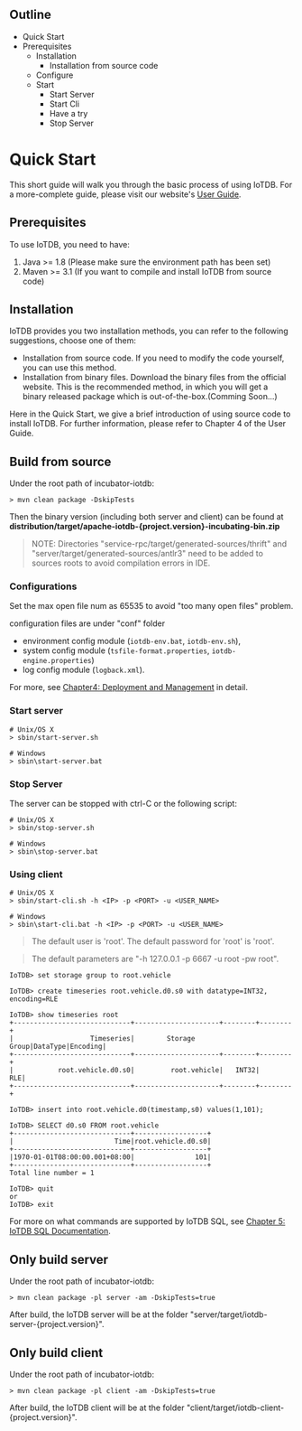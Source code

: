 <!--

    Licensed to the Apache Software Foundation (ASF) under one
    or more contributor license agreements.  See the NOTICE file
    distributed with this work for additional information
    regarding copyright ownership.  The ASF licenses this file
    to you under the Apache License, Version 2.0 (the
    "License"); you may not use this file except in compliance
    with the License.  You may obtain a copy of the License at

        http://www.apache.org/licenses/LICENSE-2.0

    Unless required by applicable law or agreed to in writing,
    software distributed under the License is distributed on an
    "AS IS" BASIS, WITHOUT WARRANTIES OR CONDITIONS OF ANY
    KIND, either express or implied.  See the License for the
    specific language governing permissions and limitations
    under the License.

-->

<!-- TOC -->

## Outline

- Quick Start
 - Prerequisites
    - Installation
        - Installation from source code
    - Configure
    - Start
        - Start Server
        - Start Cli
        - Have a try
        - Stop Server

<!-- /TOC -->

# Quick Start

This short guide will walk you through the basic process of using IoTDB. For a more-complete guide, please visit our website's [User Guide](https://iotdb.apache.org/#/Documents/0.8.0/chap1/sec1).

## Prerequisites

To use IoTDB, you need to have:

1. Java >= 1.8 (Please make sure the environment path has been set)
2. Maven >= 3.1 (If you want to compile and install IoTDB from source code)

## Installation

IoTDB provides you two installation methods, you can refer to the following suggestions, choose one of them:

* Installation from source code. If you need to modify the code yourself, you can use this method.
* Installation from binary files. Download the binary files from the official website. This is the recommended method, in which you will get a binary released package which is out-of-the-box.(Comming Soon...)

Here in the Quick Start, we give a brief introduction of using source code to install IoTDB. For further information, please refer to Chapter 4 of the User Guide.

## Build from source

Under the root path of incubator-iotdb:

```
> mvn clean package -DskipTests
```

Then the binary version (including both server and client) can be found at **distribution/target/apache-iotdb-{project.version}-incubating-bin.zip**

> NOTE: Directories "service-rpc/target/generated-sources/thrift" and "server/target/generated-sources/antlr3" need to be added to sources roots to avoid compilation errors in IDE.

### Configurations

Set the max open file num as 65535 to avoid "too many open files" problem.

configuration files are under "conf" folder

  * environment config module (`iotdb-env.bat`, `iotdb-env.sh`), 
  * system config module (`tsfile-format.properties`, `iotdb-engine.properties`)
  * log config module (`logback.xml`). 

For more, see [Chapter4: Deployment and Management](https://iotdb.apache.org/#/Documents/0.8.0/chap4/sec1) in detail.

### Start server

```
# Unix/OS X
> sbin/start-server.sh

# Windows
> sbin\start-server.bat
```

### Stop Server

The server can be stopped with ctrl-C or the following script:

```
# Unix/OS X
> sbin/stop-server.sh

# Windows
> sbin\stop-server.bat
```

### Using client 

```
# Unix/OS X
> sbin/start-cli.sh -h <IP> -p <PORT> -u <USER_NAME>

# Windows
> sbin\start-cli.bat -h <IP> -p <PORT> -u <USER_NAME>
```

> The default user is 'root'. The default password for 'root' is 'root'.

> The default parameters are "-h 127.0.0.1 -p 6667 -u root -pw root".

``` 
IoTDB> set storage group to root.vehicle

IoTDB> create timeseries root.vehicle.d0.s0 with datatype=INT32, encoding=RLE

IoTDB> show timeseries root
+-----------------------------+---------------------+--------+--------+
|                   Timeseries|        Storage Group|DataType|Encoding|
+-----------------------------+---------------------+--------+--------+
|           root.vehicle.d0.s0|         root.vehicle|   INT32|     RLE|
+-----------------------------+---------------------+--------+--------+

IoTDB> insert into root.vehicle.d0(timestamp,s0) values(1,101);

IoTDB> SELECT d0.s0 FROM root.vehicle
+-----------------------------+------------------+
|                         Time|root.vehicle.d0.s0|
+-----------------------------+------------------+
|1970-01-01T08:00:00.001+08:00|               101|
+-----------------------------+------------------+
Total line number = 1

IoTDB> quit
or
IoTDB> exit
```

For more on what commands are supported by IoTDB SQL, see [Chapter 5: IoTDB SQL Documentation](https://iotdb.apache.org/#/Documents/0.8.0/chap5/sec1).

## Only build server

Under the root path of incubator-iotdb:

```
> mvn clean package -pl server -am -DskipTests=true
```

After build, the IoTDB server will be at the folder "server/target/iotdb-server-{project.version}". 
 

## Only build client 

Under the root path of incubator-iotdb:

```
> mvn clean package -pl client -am -DskipTests=true
```

After build, the IoTDB client will be at the folder "client/target/iotdb-client-{project.version}".